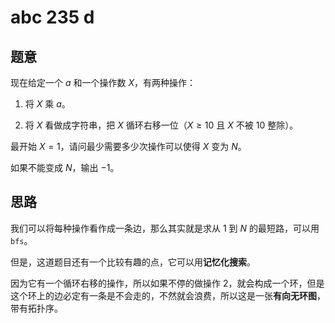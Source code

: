 # abc 235 d

## 题意

现在给定一个 $a$ 和一个操作数 $X$，有两种操作：

1. 将 $X$ 乘 $a$。

2. 将 $X$ 看做成字符串，把 $X$ 循环右移一位（$X \ge 10$ 且 $X$ 不被 $10$ 整除）。

最开始 $X = 1$，请问最少需要多少次操作可以使得 $X$ 变为 $N$。

如果不能变成 $N$，输出 $-1$。

## 思路

我们可以将每种操作看作成一条边，那么其实就是求从 $1$ 到 $N$ 的最短路，可以用 `bfs`。

但是，这道题目还有一个比较有趣的点，它可以用**记忆化搜索**。

因为它有一个循环右移的操作，所以如果不停的做操作 2，就会构成一个环，但是这个环上的边必定有一条是不会走的，不然就会浪费，所以这是一张**有向无环图**，带有拓扑序。
